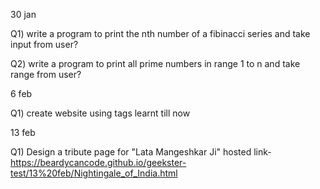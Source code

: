 30 jan


Q1) write a program to print the nth number of a fibinacci series and take input from user?



Q2) write a program to print all prime numbers in range 1 to n and take range from user?



6 feb


Q1) create website using tags learnt till now



13 feb


Q1) Design a tribute page for "Lata Mangeshkar Ji" 
hosted link- https://beardycancode.github.io/geekster-test/13%20feb/Nightingale_of_India.html
